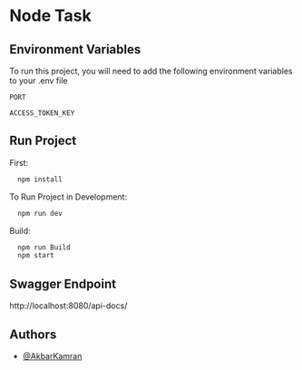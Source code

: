 
# Node Task




## Environment Variables

To run this project, you will need to add the following environment variables to your .env file

`PORT`

`ACCESS_TOKEN_KEY`




## Run Project

First:

```bash
  npm install
```

To Run Project in Development:
```bash
  npm run dev
```

Build:
```bash
  npm run Build
  npm start
```



## Swagger Endpoint


http://localhost:8080/api-docs/





## Authors

- [@AkbarKamran](https://github.com/AkbarKamran)

